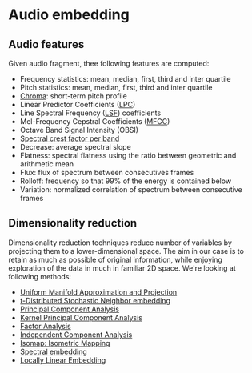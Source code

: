 # Audio embedding

## Audio features

Given audio fragment, thee following features are computed:
* Frequency statistics: mean, median, first, third and inter quartile 
* Pitch statistics: mean, median, first, third and inter quartile
* [Chroma](https://en.wikipedia.org/wiki/Chroma_feature): short-term pitch profile 
* Linear Predictor Coefficients ([LPC](https://en.wikipedia.org/wiki/Linear_predictive_coding))
* Line Spectral Frequency ([LSF](https://en.wikipedia.org/wiki/Line_spectral_pairs)) coefficients 
* Mel-Frequency Cepstral Coefficients ([MFCC](https://en.wikipedia.org/wiki/Mel-frequency_cepstrum))
* Octave Band Signal Intensity (OBSI)
* [Spectral crest factor per band](https://en.wikipedia.org/wiki/Crest_factor)
* Decrease: average spectral slope
* Flatness: spectral flatness using the ratio between geometric and arithmetic mean
* Flux: flux of spectrum between consecutives frames
* Rolloff: frequency so that 99% of the energy is contained below
* Variation: normalized correlation of spectrum between consecutive frames

## Dimensionality reduction
Dimensionality reduction techniques reduce number of variables by projecting them to a lower-dimensional space. The aim in our case is to retain as much as possible of original information, while enjoying exploration of the data in much in familiar 2D space. We're looking at following methods:
* [Uniform Manifold Approximation and Projection](https://arxiv.org/pdf/1802.03426)
* [t-Distributed Stochastic Neighbor embedding](https://en.wikipedia.org/wiki/T-distributed_stochastic_neighbor_embedding)
* [Principal Component Analysis](https://en.wikipedia.org/wiki/Principal_component_analysis)
* [Kernel Principal Component Analysis](https://en.wikipedia.org/wiki/Kernel_principal_component_analysis)
* [Factor Analysis](https://en.wikipedia.org/wiki/Factor_analysis)
* [Independent Component Analysis](https://en.wikipedia.org/wiki/Independent_component_analysis)
* [Isomap: Isometric Mapping](https://en.wikipedia.org/wiki/Isomap)
* [Spectral embedding](https://en.wikipedia.org/wiki/Spectral_clustering)
* [Locally Linear Embedding](https://cs.nyu.edu/~roweis/lle/papers/lleintro.pdf)
